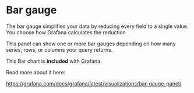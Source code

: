 # Bar gauge

The bar gauge simplifies your data by reducing every field to a single value. You choose how Grafana calculates the reduction.

This panel can show one or more bar gauges depending on how many series, rows, or columns your query returns.

This Bar chart is **included** with Grafana.

Read more about it here:

<https://grafana.com/docs/grafana/latest/visualizations/bar-gauge-panel/>
